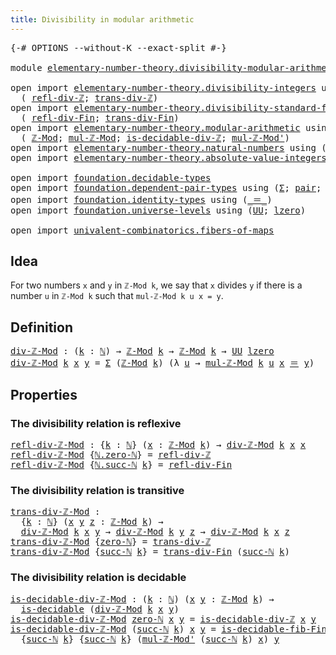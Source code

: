 ```yaml
---
title: Divisibility in modular arithmetic
---
```


<pre class="Agda"><a id="60" class="Symbol">{-#</a> <a id="64" class="Keyword">OPTIONS</a> <a id="72" class="Pragma">--without-K</a> <a id="84" class="Pragma">--exact-split</a> <a id="98" class="Symbol">#-}</a>

<a id="103" class="Keyword">module</a> <a id="110" href="elementary-number-theory.divisibility-modular-arithmetic.html" class="Module">elementary-number-theory.divisibility-modular-arithmetic</a> <a id="167" class="Keyword">where</a>

<a id="174" class="Keyword">open</a> <a id="179" class="Keyword">import</a> <a id="186" href="elementary-number-theory.divisibility-integers.html" class="Module">elementary-number-theory.divisibility-integers</a> <a id="233" class="Keyword">using</a>
  <a id="241" class="Symbol">(</a> <a id="243" href="elementary-number-theory.divisibility-integers.html#2379" class="Function">refl-div-ℤ</a><a id="253" class="Symbol">;</a> <a id="255" href="elementary-number-theory.divisibility-integers.html#2483" class="Function">trans-div-ℤ</a><a id="266" class="Symbol">)</a>
<a id="268" class="Keyword">open</a> <a id="273" class="Keyword">import</a> <a id="280" href="elementary-number-theory.divisibility-standard-finite-types.html" class="Module">elementary-number-theory.divisibility-standard-finite-types</a> <a id="340" class="Keyword">using</a>
  <a id="348" class="Symbol">(</a> <a id="350" href="elementary-number-theory.divisibility-standard-finite-types.html#1387" class="Function">refl-div-Fin</a><a id="362" class="Symbol">;</a> <a id="364" href="elementary-number-theory.divisibility-standard-finite-types.html#1600" class="Function">trans-div-Fin</a><a id="377" class="Symbol">)</a>
<a id="379" class="Keyword">open</a> <a id="384" class="Keyword">import</a> <a id="391" href="elementary-number-theory.modular-arithmetic.html" class="Module">elementary-number-theory.modular-arithmetic</a> <a id="435" class="Keyword">using</a>
  <a id="443" class="Symbol">(</a> <a id="445" href="elementary-number-theory.modular-arithmetic.html#4141" class="Function">ℤ-Mod</a><a id="450" class="Symbol">;</a> <a id="452" href="elementary-number-theory.modular-arithmetic.html#13443" class="Function">mul-ℤ-Mod</a><a id="461" class="Symbol">;</a> <a id="463" href="elementary-number-theory.modular-arithmetic.html#28149" class="Function">is-decidable-div-ℤ</a><a id="481" class="Symbol">;</a> <a id="483" href="elementary-number-theory.modular-arithmetic.html#13561" class="Function">mul-ℤ-Mod&#39;</a><a id="493" class="Symbol">)</a>
<a id="495" class="Keyword">open</a> <a id="500" class="Keyword">import</a> <a id="507" href="elementary-number-theory.natural-numbers.html" class="Module">elementary-number-theory.natural-numbers</a> <a id="548" class="Keyword">using</a> <a id="554" class="Symbol">(</a><a id="555" href="elementary-number-theory.natural-numbers.html#1548" class="Datatype">ℕ</a><a id="556" class="Symbol">;</a> <a id="558" href="elementary-number-theory.natural-numbers.html#1569" class="InductiveConstructor">zero-ℕ</a><a id="564" class="Symbol">;</a> <a id="566" href="elementary-number-theory.natural-numbers.html#1582" class="InductiveConstructor">succ-ℕ</a><a id="572" class="Symbol">)</a>
<a id="574" class="Keyword">open</a> <a id="579" class="Keyword">import</a> <a id="586" href="elementary-number-theory.absolute-value-integers.html" class="Module">elementary-number-theory.absolute-value-integers</a>

<a id="636" class="Keyword">open</a> <a id="641" class="Keyword">import</a> <a id="648" href="foundation.decidable-types.html" class="Module">foundation.decidable-types</a>
<a id="675" class="Keyword">open</a> <a id="680" class="Keyword">import</a> <a id="687" href="foundation.dependent-pair-types.html" class="Module">foundation.dependent-pair-types</a> <a id="719" class="Keyword">using</a> <a id="725" class="Symbol">(</a><a id="726" href="foundation-core.dependent-pair-types.html#515" class="Record">Σ</a><a id="727" class="Symbol">;</a> <a id="729" href="foundation-core.dependent-pair-types.html#588" class="InductiveConstructor">pair</a><a id="733" class="Symbol">;</a> <a id="735" href="foundation-core.dependent-pair-types.html#605" class="Field">pr1</a><a id="738" class="Symbol">;</a> <a id="740" href="foundation-core.dependent-pair-types.html#617" class="Field">pr2</a><a id="743" class="Symbol">)</a>
<a id="745" class="Keyword">open</a> <a id="750" class="Keyword">import</a> <a id="757" href="foundation.identity-types.html" class="Module">foundation.identity-types</a> <a id="783" class="Keyword">using</a> <a id="789" class="Symbol">(</a><a id="790" href="foundation-core.identity-types.html#1865" class="Function Operator">_＝_</a><a id="793" class="Symbol">)</a>
<a id="795" class="Keyword">open</a> <a id="800" class="Keyword">import</a> <a id="807" href="foundation.universe-levels.html" class="Module">foundation.universe-levels</a> <a id="834" class="Keyword">using</a> <a id="840" class="Symbol">(</a><a id="841" href="foundation-core.universe-levels.html#235" class="Primitive">UU</a><a id="843" class="Symbol">;</a> <a id="845" href="Agda.Primitive.html#764" class="Primitive">lzero</a><a id="850" class="Symbol">)</a>

<a id="853" class="Keyword">open</a> <a id="858" class="Keyword">import</a> <a id="865" href="univalent-combinatorics.fibers-of-maps.html" class="Module">univalent-combinatorics.fibers-of-maps</a>
</pre>
## Idea

For two numbers `x` and `y` in `ℤ-Mod k`, we say that `x` divides `y` if there is a number `u` in `ℤ-Mod k` such that `mul-ℤ-Mod k u x = y`.

## Definition

<pre class="Agda"><a id="div-ℤ-Mod"></a><a id="1083" href="elementary-number-theory.divisibility-modular-arithmetic.html#1083" class="Function">div-ℤ-Mod</a> <a id="1093" class="Symbol">:</a> <a id="1095" class="Symbol">(</a><a id="1096" href="elementary-number-theory.divisibility-modular-arithmetic.html#1096" class="Bound">k</a> <a id="1098" class="Symbol">:</a> <a id="1100" href="elementary-number-theory.natural-numbers.html#1548" class="Datatype">ℕ</a><a id="1101" class="Symbol">)</a> <a id="1103" class="Symbol">→</a> <a id="1105" href="elementary-number-theory.modular-arithmetic.html#4141" class="Function">ℤ-Mod</a> <a id="1111" href="elementary-number-theory.divisibility-modular-arithmetic.html#1096" class="Bound">k</a> <a id="1113" class="Symbol">→</a> <a id="1115" href="elementary-number-theory.modular-arithmetic.html#4141" class="Function">ℤ-Mod</a> <a id="1121" href="elementary-number-theory.divisibility-modular-arithmetic.html#1096" class="Bound">k</a> <a id="1123" class="Symbol">→</a> <a id="1125" href="foundation-core.universe-levels.html#235" class="Primitive">UU</a> <a id="1128" href="Agda.Primitive.html#764" class="Primitive">lzero</a>
<a id="1134" href="elementary-number-theory.divisibility-modular-arithmetic.html#1083" class="Function">div-ℤ-Mod</a> <a id="1144" href="elementary-number-theory.divisibility-modular-arithmetic.html#1144" class="Bound">k</a> <a id="1146" href="elementary-number-theory.divisibility-modular-arithmetic.html#1146" class="Bound">x</a> <a id="1148" href="elementary-number-theory.divisibility-modular-arithmetic.html#1148" class="Bound">y</a> <a id="1150" class="Symbol">=</a> <a id="1152" href="foundation-core.dependent-pair-types.html#515" class="Record">Σ</a> <a id="1154" class="Symbol">(</a><a id="1155" href="elementary-number-theory.modular-arithmetic.html#4141" class="Function">ℤ-Mod</a> <a id="1161" href="elementary-number-theory.divisibility-modular-arithmetic.html#1144" class="Bound">k</a><a id="1162" class="Symbol">)</a> <a id="1164" class="Symbol">(λ</a> <a id="1167" href="elementary-number-theory.divisibility-modular-arithmetic.html#1167" class="Bound">u</a> <a id="1169" class="Symbol">→</a> <a id="1171" href="elementary-number-theory.modular-arithmetic.html#13443" class="Function">mul-ℤ-Mod</a> <a id="1181" href="elementary-number-theory.divisibility-modular-arithmetic.html#1144" class="Bound">k</a> <a id="1183" href="elementary-number-theory.divisibility-modular-arithmetic.html#1167" class="Bound">u</a> <a id="1185" href="elementary-number-theory.divisibility-modular-arithmetic.html#1146" class="Bound">x</a> <a id="1187" href="foundation-core.identity-types.html#1865" class="Function Operator">＝</a> <a id="1189" href="elementary-number-theory.divisibility-modular-arithmetic.html#1148" class="Bound">y</a><a id="1190" class="Symbol">)</a>
</pre>
## Properties

### The divisibility relation is reflexive

<pre class="Agda"><a id="refl-div-ℤ-Mod"></a><a id="1264" href="elementary-number-theory.divisibility-modular-arithmetic.html#1264" class="Function">refl-div-ℤ-Mod</a> <a id="1279" class="Symbol">:</a> <a id="1281" class="Symbol">{</a><a id="1282" href="elementary-number-theory.divisibility-modular-arithmetic.html#1282" class="Bound">k</a> <a id="1284" class="Symbol">:</a> <a id="1286" href="elementary-number-theory.natural-numbers.html#1548" class="Datatype">ℕ</a><a id="1287" class="Symbol">}</a> <a id="1289" class="Symbol">(</a><a id="1290" href="elementary-number-theory.divisibility-modular-arithmetic.html#1290" class="Bound">x</a> <a id="1292" class="Symbol">:</a> <a id="1294" href="elementary-number-theory.modular-arithmetic.html#4141" class="Function">ℤ-Mod</a> <a id="1300" href="elementary-number-theory.divisibility-modular-arithmetic.html#1282" class="Bound">k</a><a id="1301" class="Symbol">)</a> <a id="1303" class="Symbol">→</a> <a id="1305" href="elementary-number-theory.divisibility-modular-arithmetic.html#1083" class="Function">div-ℤ-Mod</a> <a id="1315" href="elementary-number-theory.divisibility-modular-arithmetic.html#1282" class="Bound">k</a> <a id="1317" href="elementary-number-theory.divisibility-modular-arithmetic.html#1290" class="Bound">x</a> <a id="1319" href="elementary-number-theory.divisibility-modular-arithmetic.html#1290" class="Bound">x</a>
<a id="1321" href="elementary-number-theory.divisibility-modular-arithmetic.html#1264" class="Function">refl-div-ℤ-Mod</a> <a id="1336" class="Symbol">{</a><a id="1337" href="elementary-number-theory.natural-numbers.html#1569" class="InductiveConstructor">ℕ.zero-ℕ</a><a id="1345" class="Symbol">}</a> <a id="1347" class="Symbol">=</a> <a id="1349" href="elementary-number-theory.divisibility-integers.html#2379" class="Function">refl-div-ℤ</a>
<a id="1360" href="elementary-number-theory.divisibility-modular-arithmetic.html#1264" class="Function">refl-div-ℤ-Mod</a> <a id="1375" class="Symbol">{</a><a id="1376" href="elementary-number-theory.natural-numbers.html#1582" class="InductiveConstructor">ℕ.succ-ℕ</a> <a id="1385" href="elementary-number-theory.divisibility-modular-arithmetic.html#1385" class="Bound">k</a><a id="1386" class="Symbol">}</a> <a id="1388" class="Symbol">=</a> <a id="1390" href="elementary-number-theory.divisibility-standard-finite-types.html#1387" class="Function">refl-div-Fin</a>
</pre>
### The divisibility relation is transitive

<pre class="Agda"><a id="trans-div-ℤ-Mod"></a><a id="1461" href="elementary-number-theory.divisibility-modular-arithmetic.html#1461" class="Function">trans-div-ℤ-Mod</a> <a id="1477" class="Symbol">:</a>
  <a id="1481" class="Symbol">{</a><a id="1482" href="elementary-number-theory.divisibility-modular-arithmetic.html#1482" class="Bound">k</a> <a id="1484" class="Symbol">:</a> <a id="1486" href="elementary-number-theory.natural-numbers.html#1548" class="Datatype">ℕ</a><a id="1487" class="Symbol">}</a> <a id="1489" class="Symbol">(</a><a id="1490" href="elementary-number-theory.divisibility-modular-arithmetic.html#1490" class="Bound">x</a> <a id="1492" href="elementary-number-theory.divisibility-modular-arithmetic.html#1492" class="Bound">y</a> <a id="1494" href="elementary-number-theory.divisibility-modular-arithmetic.html#1494" class="Bound">z</a> <a id="1496" class="Symbol">:</a> <a id="1498" href="elementary-number-theory.modular-arithmetic.html#4141" class="Function">ℤ-Mod</a> <a id="1504" href="elementary-number-theory.divisibility-modular-arithmetic.html#1482" class="Bound">k</a><a id="1505" class="Symbol">)</a> <a id="1507" class="Symbol">→</a>
  <a id="1511" href="elementary-number-theory.divisibility-modular-arithmetic.html#1083" class="Function">div-ℤ-Mod</a> <a id="1521" href="elementary-number-theory.divisibility-modular-arithmetic.html#1482" class="Bound">k</a> <a id="1523" href="elementary-number-theory.divisibility-modular-arithmetic.html#1490" class="Bound">x</a> <a id="1525" href="elementary-number-theory.divisibility-modular-arithmetic.html#1492" class="Bound">y</a> <a id="1527" class="Symbol">→</a> <a id="1529" href="elementary-number-theory.divisibility-modular-arithmetic.html#1083" class="Function">div-ℤ-Mod</a> <a id="1539" href="elementary-number-theory.divisibility-modular-arithmetic.html#1482" class="Bound">k</a> <a id="1541" href="elementary-number-theory.divisibility-modular-arithmetic.html#1492" class="Bound">y</a> <a id="1543" href="elementary-number-theory.divisibility-modular-arithmetic.html#1494" class="Bound">z</a> <a id="1545" class="Symbol">→</a> <a id="1547" href="elementary-number-theory.divisibility-modular-arithmetic.html#1083" class="Function">div-ℤ-Mod</a> <a id="1557" href="elementary-number-theory.divisibility-modular-arithmetic.html#1482" class="Bound">k</a> <a id="1559" href="elementary-number-theory.divisibility-modular-arithmetic.html#1490" class="Bound">x</a> <a id="1561" href="elementary-number-theory.divisibility-modular-arithmetic.html#1494" class="Bound">z</a>
<a id="1563" href="elementary-number-theory.divisibility-modular-arithmetic.html#1461" class="Function">trans-div-ℤ-Mod</a> <a id="1579" class="Symbol">{</a><a id="1580" href="elementary-number-theory.natural-numbers.html#1569" class="InductiveConstructor">zero-ℕ</a><a id="1586" class="Symbol">}</a> <a id="1588" class="Symbol">=</a> <a id="1590" href="elementary-number-theory.divisibility-integers.html#2483" class="Function">trans-div-ℤ</a>
<a id="1602" href="elementary-number-theory.divisibility-modular-arithmetic.html#1461" class="Function">trans-div-ℤ-Mod</a> <a id="1618" class="Symbol">{</a><a id="1619" href="elementary-number-theory.natural-numbers.html#1582" class="InductiveConstructor">succ-ℕ</a> <a id="1626" href="elementary-number-theory.divisibility-modular-arithmetic.html#1626" class="Bound">k</a><a id="1627" class="Symbol">}</a> <a id="1629" class="Symbol">=</a> <a id="1631" href="elementary-number-theory.divisibility-standard-finite-types.html#1600" class="Function">trans-div-Fin</a> <a id="1645" class="Symbol">(</a><a id="1646" href="elementary-number-theory.natural-numbers.html#1582" class="InductiveConstructor">succ-ℕ</a> <a id="1653" href="elementary-number-theory.divisibility-modular-arithmetic.html#1626" class="Bound">k</a><a id="1654" class="Symbol">)</a>
</pre>
### The divisibility relation is decidable

<pre class="Agda"><a id="is-decidable-div-ℤ-Mod"></a><a id="1713" href="elementary-number-theory.divisibility-modular-arithmetic.html#1713" class="Function">is-decidable-div-ℤ-Mod</a> <a id="1736" class="Symbol">:</a> <a id="1738" class="Symbol">(</a><a id="1739" href="elementary-number-theory.divisibility-modular-arithmetic.html#1739" class="Bound">k</a> <a id="1741" class="Symbol">:</a> <a id="1743" href="elementary-number-theory.natural-numbers.html#1548" class="Datatype">ℕ</a><a id="1744" class="Symbol">)</a> <a id="1746" class="Symbol">(</a><a id="1747" href="elementary-number-theory.divisibility-modular-arithmetic.html#1747" class="Bound">x</a> <a id="1749" href="elementary-number-theory.divisibility-modular-arithmetic.html#1749" class="Bound">y</a> <a id="1751" class="Symbol">:</a> <a id="1753" href="elementary-number-theory.modular-arithmetic.html#4141" class="Function">ℤ-Mod</a> <a id="1759" href="elementary-number-theory.divisibility-modular-arithmetic.html#1739" class="Bound">k</a><a id="1760" class="Symbol">)</a> <a id="1762" class="Symbol">→</a>
  <a id="1766" href="foundation.decidable-types.html#1915" class="Function">is-decidable</a> <a id="1779" class="Symbol">(</a><a id="1780" href="elementary-number-theory.divisibility-modular-arithmetic.html#1083" class="Function">div-ℤ-Mod</a> <a id="1790" href="elementary-number-theory.divisibility-modular-arithmetic.html#1739" class="Bound">k</a> <a id="1792" href="elementary-number-theory.divisibility-modular-arithmetic.html#1747" class="Bound">x</a> <a id="1794" href="elementary-number-theory.divisibility-modular-arithmetic.html#1749" class="Bound">y</a><a id="1795" class="Symbol">)</a>
<a id="1797" href="elementary-number-theory.divisibility-modular-arithmetic.html#1713" class="Function">is-decidable-div-ℤ-Mod</a> <a id="1820" href="elementary-number-theory.natural-numbers.html#1569" class="InductiveConstructor">zero-ℕ</a> <a id="1827" href="elementary-number-theory.divisibility-modular-arithmetic.html#1827" class="Bound">x</a> <a id="1829" href="elementary-number-theory.divisibility-modular-arithmetic.html#1829" class="Bound">y</a> <a id="1831" class="Symbol">=</a> <a id="1833" href="elementary-number-theory.modular-arithmetic.html#28149" class="Function">is-decidable-div-ℤ</a> <a id="1852" href="elementary-number-theory.divisibility-modular-arithmetic.html#1827" class="Bound">x</a> <a id="1854" href="elementary-number-theory.divisibility-modular-arithmetic.html#1829" class="Bound">y</a>  
<a id="1858" href="elementary-number-theory.divisibility-modular-arithmetic.html#1713" class="Function">is-decidable-div-ℤ-Mod</a> <a id="1881" class="Symbol">(</a><a id="1882" href="elementary-number-theory.natural-numbers.html#1582" class="InductiveConstructor">succ-ℕ</a> <a id="1889" href="elementary-number-theory.divisibility-modular-arithmetic.html#1889" class="Bound">k</a><a id="1890" class="Symbol">)</a> <a id="1892" href="elementary-number-theory.divisibility-modular-arithmetic.html#1892" class="Bound">x</a> <a id="1894" href="elementary-number-theory.divisibility-modular-arithmetic.html#1894" class="Bound">y</a> <a id="1896" class="Symbol">=</a> <a id="1898" href="univalent-combinatorics.fibers-of-maps.html#4845" class="Function">is-decidable-fib-Fin</a> 
  <a id="1922" class="Symbol">{</a><a id="1923" href="elementary-number-theory.natural-numbers.html#1582" class="InductiveConstructor">succ-ℕ</a> <a id="1930" href="elementary-number-theory.divisibility-modular-arithmetic.html#1889" class="Bound">k</a><a id="1931" class="Symbol">}</a> <a id="1933" class="Symbol">{</a><a id="1934" href="elementary-number-theory.natural-numbers.html#1582" class="InductiveConstructor">succ-ℕ</a> <a id="1941" href="elementary-number-theory.divisibility-modular-arithmetic.html#1889" class="Bound">k</a><a id="1942" class="Symbol">}</a> <a id="1944" class="Symbol">(</a><a id="1945" href="elementary-number-theory.modular-arithmetic.html#13561" class="Function">mul-ℤ-Mod&#39;</a> <a id="1956" class="Symbol">(</a><a id="1957" href="elementary-number-theory.natural-numbers.html#1582" class="InductiveConstructor">succ-ℕ</a> <a id="1964" href="elementary-number-theory.divisibility-modular-arithmetic.html#1889" class="Bound">k</a><a id="1965" class="Symbol">)</a> <a id="1967" href="elementary-number-theory.divisibility-modular-arithmetic.html#1892" class="Bound">x</a><a id="1968" class="Symbol">)</a> <a id="1970" href="elementary-number-theory.divisibility-modular-arithmetic.html#1894" class="Bound">y</a>
</pre>